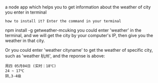a node app which helps you to get information about the weather of city you enter in terminal
```
how to install it? Enter the command in your terminal
```
npm install -g getweather-mcuking
you could enter 'weather' in the terminal, and we will get the city by your computer's IP, then give you the weather in that city.

Or you could enter 'weather cityname' to get the weather of specific city, such as 'weather 杭州', and the reponse is above:
```
周四 05月04日 (实时：18℃)
24 ~ 17℃
阴,3-4级
```